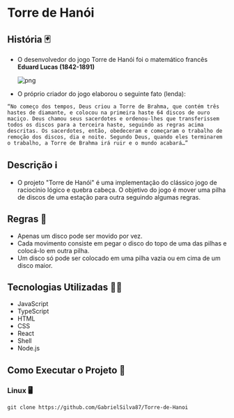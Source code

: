 # Torre de Hanói

## História 🃏

* O desenvolvedor do jogo Torre de Hanói foi o matemático francês **Eduard Lucas (1842-1891)**

     ![png](https://clubes.obmep.org.br/blog/wp-content/uploads/2019/02/hanoi03.png)
   
* O próprio criador do jogo elaborou o seguinte fato (lenda): 

``“No começo dos tempos, Deus criou a Torre de Brahma, que contém três hastes de diamante, e colocou na primeira haste 64 discos de ouro maciço. Deus chamou seus sacerdotes e ordenou-lhes que transferissem todos os discos para a terceira haste, seguindo as regras acima descritas. Os sacerdotes, então, obedeceram e começaram o trabalho de remoção dos discos, dia e noite.
Segundo Deus, quando eles terminarem o trabalho, a Torre de Brahma irá ruir e o mundo acabará…”``
## Descrição ℹ

* O projeto "Torre de Hanói" é uma implementação do clássico jogo de raciocínio lógico e quebra cabeça. O objetivo do jogo é mover uma pilha de discos de uma estação para outra seguindo algumas regras.

## Regras 📖

- Apenas um disco pode ser movido por vez.
- Cada movimento consiste em pegar o disco do topo de uma das pilhas e colocá-lo em outra pilha.
- Um disco só pode ser colocado em uma pilha vazia ou em cima de um disco maior.

## Tecnologias Utilizadas 👨‍💻

- JavaScript
- TypeScript
- HTML
- CSS
- React
- Shell
- Node.js

## Como Executar o Projeto 📲

### Linux 🖥

    
    git clone https://github.com/GabrielSilva87/Torre-de-Hanoi
    
